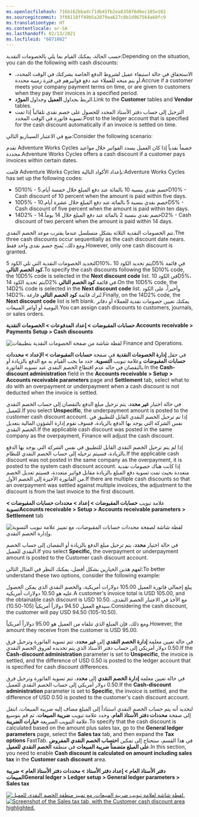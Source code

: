 ```yaml
---
ms.openlocfilehash: 716b162bbadc71db45fb2ea8358f6d6ec185e102
ms.sourcegitcommit: 3f08118ff49b5a2079aa627c8b1d967564a68fc9
ms.translationtype: HT
ms.contentlocale: ar-SA
ms.lasthandoff: 02/13/2021
ms.locfileid: "6071082"
---
```

<span data-ttu-id="f368e-101">حسب الحالة، يمكنك القيام بما يلي بالخصومات النقدية:</span><span class="sxs-lookup"><span data-stu-id="f368e-101">Depending on the situation, you can do the following with cash discounts:</span></span>

-   <span data-ttu-id="f368e-102">الاستحقاق في حالة استيفاء عميل لشروط الدفع الخاصة بشركتك في الوقت المحدد، أو يتم منحه للعملاء عند دفع فواتيرهم في فترة زمنية محددة.</span><span class="sxs-lookup"><span data-stu-id="f368e-102">Accrue if a customer meets your company payment terms on time, or are given to customers when they pay their invoices in a specified period.</span></span>
-   <span data-ttu-id="f368e-103">الربط بجداول **العميل** وجداول **المورّد**.</span><span class="sxs-lookup"><span data-stu-id="f368e-103">Link to the **Customer** tables and **Vendor** tables.</span></span>
-   <span data-ttu-id="f368e-104">الترحيل إلى حساب دفتر الأستاذ المحدد للحصول على خصم نقدي تلقائياً إذا تمت تسوية فاتورة في الوقت المحدد.</span><span class="sxs-lookup"><span data-stu-id="f368e-104">Post to the ledger account that is specified for the cash discount automatically if an invoice is settled on time.</span></span>

<span data-ttu-id="f368e-105">ضع في الاعتبار السيناريو التالي:</span><span class="sxs-lookup"><span data-stu-id="f368e-105">Consider the following scenario:</span></span>

<span data-ttu-id="f368e-106">تقدم Adventure Works Cycles خصماً نقدياً إذا كان العميل يسدد الفواتير خلال مواعيد محددة.</span><span class="sxs-lookup"><span data-stu-id="f368e-106">Adventure Works Cycles offers a cash discount if a customer pays invoices within certain dates.</span></span>

<span data-ttu-id="f368e-107">قامت Adventure Works Cycles بإعداد الأكواد التالية:</span><span class="sxs-lookup"><span data-stu-id="f368e-107">Adventure Works Cycles has set up the following codes:</span></span>

-   <span data-ttu-id="f368e-108">5D10% - خصم نقدي بنسبة 10 بالمائة عند دفع المبلغ خلال خمسة أيام.</span><span class="sxs-lookup"><span data-stu-id="f368e-108">5D10% - Cash discount of 10 percent when the amount is paid within five days.</span></span>
-   <span data-ttu-id="f368e-109">10D5% - خصم نقدي بنسبة 5 بالمائة عند دفع المبلغ خلال عشرة أيام.</span><span class="sxs-lookup"><span data-stu-id="f368e-109">10D5% - Cash discount of five percent when the amount is paid within ten days.</span></span>
-   <span data-ttu-id="f368e-110">14D2% - خصم نقدي بنسبة 2 بالمائة عند دفع المبلغ خلال 14 يوماً.</span><span class="sxs-lookup"><span data-stu-id="f368e-110">14D2% - Cash discount of two percent when the amount is paid within 14 days.</span></span>

<span data-ttu-id="f368e-111">تتم الخصومات النقدية الثلاثة بشكل متسلسل عندما يقترب موعد الخصم النقدي.</span><span class="sxs-lookup"><span data-stu-id="f368e-111">The three cash discounts occur sequentially as the cash discount date nears.</span></span> <span data-ttu-id="f368e-112">ومع ذلك، يُمنح خصم نقدي واحد فقط.</span><span class="sxs-lookup"><span data-stu-id="f368e-112">However, only one cash discount is granted.</span></span>

<span data-ttu-id="f368e-113">لتحديد الخصومات النقدية التي تلي الكود 5D10%، يتم تحديد الكود 10D5% في قائمة **كود الخصم التالي**.</span><span class="sxs-lookup"><span data-stu-id="f368e-113">To specify the cash discounts following the 5D10% code, the 10D5% code is selected in the **Next discount code** list.</span></span> <span data-ttu-id="f368e-114">في الكود 10D5%، يتم تحديد الكود 14D2% في قائمة **كود الخصم التالي**.</span><span class="sxs-lookup"><span data-stu-id="f368e-114">On the 10D5% code, the 14D2% code is selected in the **Next discount code** list.</span></span> <span data-ttu-id="f368e-115">وأخيراً، على الكود 14D2%، تُترك قائمة **كود** **الخصم التالي** فارغة.</span><span class="sxs-lookup"><span data-stu-id="f368e-115">Finally, on the 14D2% code, the **Next discount** **code** list is left blank.</span></span> <span data-ttu-id="f368e-116">يمكنك تعيين خصومات نقدية للعملاء أو دفاتر اليومية أو أوامر المبيعات.</span><span class="sxs-lookup"><span data-stu-id="f368e-116">You can assign cash discounts to customers, journals, or sales orders.</span></span>


<span data-ttu-id="f368e-117">**حسابات المقبوضات > إعداد المدفوعات > الخصومات النقدية**.</span><span class="sxs-lookup"><span data-stu-id="f368e-117">**Accounts receivable > Payments Setup > Cash discounts**</span></span>

![لقطة شاشة من صفحة الخصومات النقدية بتطبيقات Finance and Operations.](../media/cash-discount.png) 


<span data-ttu-id="f368e-119">في حقل **إدارة الخصومات النقدية** في صفحة **حسابات المقبوضات > الإعداد > محددات حسابات المقبوضات** وعلامة تبويب **التسوية**، حدد ما يجب القيام به مع الدفع بالزيادة أو بالنقصان في حاله عدم اقتطاع الخصم النقدي عند تسويه الفاتورة.</span><span class="sxs-lookup"><span data-stu-id="f368e-119">In the **Cash-discount administration** field in the **Accounts receivable > Setup > Accounts receivable parameters** page and **Settlement** tab, select what to do with an overpayment or underpayment when a cash discount is not deducted when the invoice is settled.</span></span>

<span data-ttu-id="f368e-120">في حالة اختيار **غير محدد**، يتم ترحيل مبلغ الدفع بالنقصان إلى حساب الخصم النقدي للعميل.</span><span class="sxs-lookup"><span data-stu-id="f368e-120">If you select **Unspecific**, the underpayment amount is posted to the customer cash discount account.</span></span> <span data-ttu-id="f368e-121">إذا تم ترحيل الخصم النقدي القابل للتطبيق في نفس الشركة التي يوجد بها الدفع بالزيادة، فسوف تقوم إدارة الشؤون المالية بتعديل الخصم النقدي.</span><span class="sxs-lookup"><span data-stu-id="f368e-121">If the applicable cash discount was posted in the same company as the overpayment, Finance will adjust the cash discount.</span></span>

<span data-ttu-id="f368e-122">إذا لم يتم ترحيل الخصم النقدي القابل للتطبيق في نفس الشركة التي يوجد بها الدفع بالزيادة، فسيتم ترحيله إلى حساب الخصم النقدي للنظام.</span><span class="sxs-lookup"><span data-stu-id="f368e-122">If the applicable cash discount was not posted in the same company as the overpayment, it is posted to the system cash discount account.</span></span> <span data-ttu-id="f368e-123">إذا كانت هناك خصومات نقدية متعددة بحيث تمت تسوية دفع المبلغ بالزيادة مقابل فواتير متعددة، فسيتم تعديل الخصم من الفاتورة الأخيرة إلى الخصم الأول.</span><span class="sxs-lookup"><span data-stu-id="f368e-123">If there are multiple cash discounts so that an overpayment was settled against multiple invoices, the adjustment to the discount is from the last invoice to the first discount.</span></span>

<span data-ttu-id="f368e-124">علامة تبويب **حسابات المقبوضات > إعداد > محددات حسابات المقبوضات > تسوية**</span><span class="sxs-lookup"><span data-stu-id="f368e-124">**Accounts receivable > Setup > Accounts receivable parameters > Settlement** tab</span></span>

![لقطة شاشة لصفحة محددات حسابات المقبوضات، مع تمييز علامة تبويب التسوية وإدارة الخصم النقدي.](../media/cash-discount-admin.png) 


<span data-ttu-id="f368e-126">في حالة اختيار **محدد**، يتم ترحيل مبلغ الدفع بالزيادة أو النقصان إلى حساب الخصم النقدي للعميل.</span><span class="sxs-lookup"><span data-stu-id="f368e-126">If you select **Specific,** the overpayment or underpayment amount is posted to the Customer cash discount account.</span></span>

<span data-ttu-id="f368e-127">لفهم هذين الخيارين بشكل أفضل، يمكنك النظر في المثال التالي:</span><span class="sxs-lookup"><span data-stu-id="f368e-127">To better understand these two options, consider the following example:</span></span>

<span data-ttu-id="f368e-128">يبلغ إجمالي فاتورة العميل 105.00 دولارات أمريكية، والخصم النقدي الذي يمكن الحصول عليه هو 10.50 دولارات أمريكية.</span><span class="sxs-lookup"><span data-stu-id="f368e-128">A customer's invoice total is USD 105.00, and the obtainable cash discount is USD 10.50.</span></span> <span data-ttu-id="f368e-129">مع الأخذ في الاعتبار الخصم النقدي، سيدفع العميل 94.50 دولاراً أمريكياً (105-10.50).</span><span class="sxs-lookup"><span data-stu-id="f368e-129">Considering the cash discount, the customer will pay USD 94.50 (105-10.50).</span></span>

<span data-ttu-id="f368e-130">ومع ذلك، فإن المبلغ الذي تتلقاه من العميل هو 95.00 دولاراً أمريكياً.</span><span class="sxs-lookup"><span data-stu-id="f368e-130">However, the amount they receive from the customer is USD 95.00.</span></span>

<span data-ttu-id="f368e-131">في حالة تعيين معلمة **إدارة الخصم النقدي** إلى **غير محدد**، تتم تسوية الفاتورة وترحيل فرق 0.50 دولار أمريكي إلى حساب دفتر الأستاذ الذي يتم تحديده لفروق الخصم النقدي.</span><span class="sxs-lookup"><span data-stu-id="f368e-131">If the **Cash-discount administration** parameter is set to **Unspecific**, the invoice is settled, and the difference of USD 0.50 is posted to the ledger account that is specified for cash discount differences.</span></span>

<span data-ttu-id="f368e-132">في حالة تعيين معلمة **إدارة الخصم النقدي** إلى **محدد**، تتم تسوية الفاتورة وترحيل فرق 0.50 دولار أمريكي إلى حساب الخصم النقدي للعميل.</span><span class="sxs-lookup"><span data-stu-id="f368e-132">If the **Cash-discount administration** parameter is set to **Specific**, the invoice is settled, and the difference of USD 0.50 is posted to the customer's cash discount account.</span></span>

<span data-ttu-id="f368e-133">لتحديد أنه يتم حساب الخصم النقدي استناداً إلى المبلغ مضاف إليه ضريبة المبيعات، انتقل إلى صفحة **محددات دفتر الأستاذ العام**، وحدد علامة تبويب **ضريبة المبيعات**، ثم قم بتوسيع علامة التبويب السريعة **خيارات الضريبة**.</span><span class="sxs-lookup"><span data-stu-id="f368e-133">To specify that the cash discount is calculated based on the amount plus sales tax, go to the **General ledger parameters** page, select the **Sales tax** tab, and then expand the **Tax options** FastTab.</span></span> <span data-ttu-id="f368e-134">في هذا القسم، ستحتاج إلى تمكين **احتساب الخصم النقدي المفروض على المبلغ متضمناً ضريبة المبيعات** في منطقة **الخصم النقدي للعميل**.</span><span class="sxs-lookup"><span data-stu-id="f368e-134">In this section, you need to enable **Cash discount is calculated on amount including sales tax** in the **Customer cash discount** area.</span></span>

<span data-ttu-id="f368e-135">**دفتر الأستاذ العام > إعداد دفتر الأستاذ > محددات دفتر الأستاذ العام > ضريبة المبيعات**</span><span class="sxs-lookup"><span data-stu-id="f368e-135">**General ledger > Ledger setup > General ledger parameters > Sales tax**</span></span>

<span data-ttu-id="f368e-136">[![لقطة شاشة لعلامة تبويب ضريبة المبيعات، مع تمييز منطقة الخصم النقدي للعميل.](../media/customer-cash-discount.png)](../media/customer-cash-discount.png#lightbox)</span><span class="sxs-lookup"><span data-stu-id="f368e-136">[![Screenshot of the Sales tax tab, with the Customer cash discount area highlighted.](../media/customer-cash-discount.png)](../media/customer-cash-discount.png#lightbox)</span></span>


